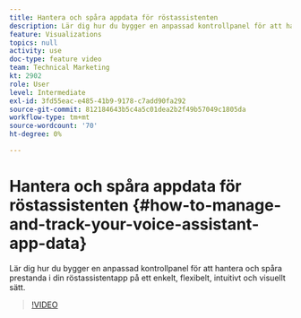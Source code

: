 ```yaml
---
title: Hantera och spåra appdata för röstassistenten
description: Lär dig hur du bygger en anpassad kontrollpanel för att hantera och spåra prestanda i din röstassistentapp på ett enkelt, flexibelt, intuitivt och visuellt sätt.
feature: Visualizations
topics: null
activity: use
doc-type: feature video
team: Technical Marketing
kt: 2902
role: User
level: Intermediate
exl-id: 3fd55eac-e485-41b9-9178-c7add90fa292
source-git-commit: 812184643b5c4a5c01dea2b2f49b57049c1805da
workflow-type: tm+mt
source-wordcount: '70'
ht-degree: 0%

---
```


# Hantera och spåra appdata för röstassistenten {#how-to-manage-and-track-your-voice-assistant-app-data}

Lär dig hur du bygger en anpassad kontrollpanel för att hantera och spåra prestanda i din röstassistentapp på ett enkelt, flexibelt, intuitivt och visuellt sätt.

>[!VIDEO](https://video.tv.adobe.com/v/27224/?quality=12&learn=on)
